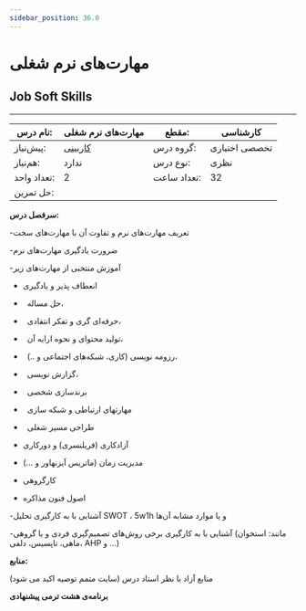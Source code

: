 ```yaml
---
sidebar_position: 36.0
---
```

# مهارت‌های نرم شغلی
## Job Soft Skills
_______________________________________________________________________________
| نام درس:    | مهارت‌های نرم شغلی                    | مقطع:       | کارشناسی      |
| ----------- | ------------------------------------- | ----------- | ------------- |
| پیش‌نیاز:   | [کاربینی](../mandatory/Internship.md) | گروه درس:   | تخصصی اختیاری |
| هم‌نیاز:    | ندارد                                 | نوع درس:    | نظری          |
| تعداد واحد: | 2                                     | تعداد ساعت: | 32            |
| حل تمرین:   |                                       |             |               |

**سرفصل درس:**

-تعریف مهارت‌های نرم و تفاوت آن با مهارت‌های سخت

-ضرورت یادگیری مهارت‌های نرم

-آموزش منتخبی از مهارت‌های زیر

- انعطاف پذیر و یادگیری

- ` `حل مساله،

- ` `حرفه‌ای گری و تفکر انتقادی،

- ` `تولید محتوای و نحوه ارایه آن،

- ` `رزومه نویسی (کاری، شبکه‌های اجتماعی و ..)،

- ` `گزارش نویسی،

- ` `برندسازی شخصی 

- ` `مهارتهای ارتباطی و شبکه سازی

- ` `طراحی مسیر شغلی 

- آزادکاری (فریلنسری) و دورکاری

- مدیریت زمان (ماتریس آیزنهاور و ...)

- کارگروهی

- اصول فنون مذاکره

-آشنایی با به کارگیری تحلیل SWOT ، 5w1h و یا موارد مشابه آن‌ها

-آشنایی با به کارگیری برخی روش‌های تصمیم‌گیری فردی و یا گروهی (مانند: استخوان ماهی، تاپسیس، دلفی، AHP و ...)

**منابع:**

منابع آزاد با نظر استاد درس (سایت متمم توصیه اکید می شود) 

**برنامه‌ی هشت ترمی پیشنهادی**

[^1]: Luk, Robert W. P. (2020). Insights in How Computer Science can be a Science. Science and Philosophy 8 (2):17-46

[^2]: Andrew Ng

[^3]: نکته: جداول روش ارزیابی درس که در سرفصل درسها ذکر شده است، صرفا جنبه پیشنهادی دارند.